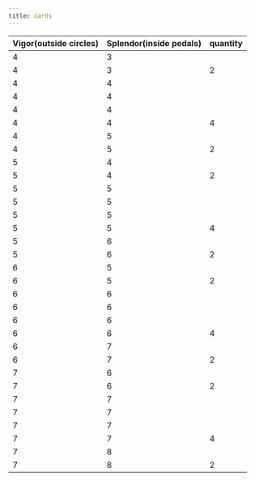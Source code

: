 ```yaml
---
title: cards
---
```


|Vigor(outside circles)|Splendor(inside pedals)|quantity|
| ---- | ---- |---|
|4|3||
|4|3|2|
|4|4||
|4|4||
|4|4||
|4|4|4|
|4|5||
|4|5|2|
|5|4||
|5|4|2|
|5|5||
|5|5||
|5|5||
|5|5|4|
|5|6||
|5|6|2|
|6|5||
|6|5|2|
|6|6||
|6|6||
|6|6||
|6|6|4|
|6|7||
|6|7|2|
|7|6||
|7|6|2|
|7|7||
|7|7||
|7|7||
|7|7|4|
|7|8||
|7|8|2|